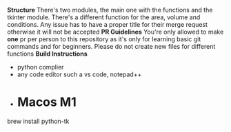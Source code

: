 **Structure**
There's two modules, the main one with the functions and the tkinter module.
There's a different function for the area, volume and conditions.
Any issue has to have a proper title for their merge request otherwise it will not be accepted
**PR Guidelines**
You're only allowed to make **one** pr per person to this repository as it's only for learning basic git commands and for beginners.
Please do not create new files for different functions
**Build Instructions**
- python complier
- any code editor such a vs code, notepad++ 
- # Macos M1
brew install python-tk


